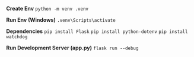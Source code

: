**Create Env**
`python -m venv .venv`

**Run Env (Windows)**
`.venv\Scripts\activate`

**Dependencies**
`pip install Flask`
`pip install python-dotenv`
`pip install watchdog`

**Run Development Server (app.py)**
`flask run --debug`
